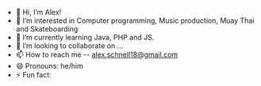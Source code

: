 - 👋 Hi, I’m Alex!
- 👀 I’m interested in Computer programming, Music production, Muay Thai and Skateboarding
- 🌱 I’m currently learning Java, PHP and JS.
- 💞️ I’m looking to collaborate on ...
- 📫 How to reach me -- alex.schnell18@gmail.com
- 😄 Pronouns: he/him
- ⚡ Fun fact: 

<!---
audioninja8/audioninja8 is a ✨ special ✨ repository because its `README.md` (this file) appears on your GitHub profile.
You can click the Preview link to take a look at your changes.
--->
